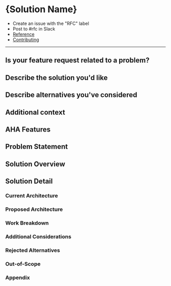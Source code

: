 <!--Opensource Solution Template v0.0.1-->
# {Solution Name}

- Create an issue with the "RFC" label
- Post to #rfc in Slack
- [Reference](https://github.com/datahub-project/datahub/blob/master/docs/rfc.md)
- [Contributing](https://github.com/datahub-project/datahub/blob/master/docs/CONTRIBUTING.md)

---
## Is your feature request related to a problem?
<!--- Please describe.
--->

## Describe the solution you'd like

## Describe alternatives you've considered

## Additional context

## AHA Features

<!---
Links to AHA Features which are addressed with these solution
-->

## Problem Statement

<!---
Preamble/discussion on what problem or enhancement this solution intends to address
-->

## Solution Overview

<!---
High level discussion about how the solution will work.  
-->

## Solution Detail

### Current Architecture

<!---
Skip if not applicable.  Discuss current architecture of the system.
-->

### Proposed Architecture

<!---
Discuss proposed architecture of the system and highlight what's changing.

Architecture diagrams / data flows / sequence diagrams are encouraged (required?) here.
-->

### Work Breakdown

<!---
Attempt to classify the necessary work into categories.  Some non-exhaustive examples might include:

#### Model Changes
#### PRM Contract Changes
#### File Formats
#### GraphQL Changes
#### Infrastructure Changes
#### Application Changes (GMS, Event Consumers, etc)
#### U/I Changes
#### New Applications/Modules Needed
#### Data Migration
#### New User Documentation Needed
-->

### Additional Considerations

<!---
Include detail that doesn't fit nicely into the above categories.  Some possible sections that could be included if not already addressed:

#### Error Handling
#### Performance Testing
#### Security Considerations
#### POC/Spikes Needed
#### Migration Plan
-->

### Rejected Alternatives

<!---
Mention alternative design options that were considered and why those options weren't chosen.
-->

### Out-of-Scope

<!---
Mention any related items that are intentionally left out-of-scope with this design.  Things we may want to implement in the future.
-->

### Appendix

<!---
Additional details/documents that support the main sections
-->

